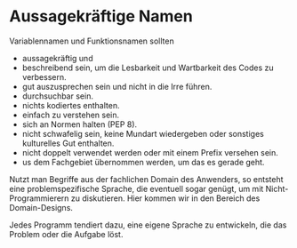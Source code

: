 # Aussagekräftige Namen

Variablennamen und Funktionsnamen sollten

- aussagekräftig und
- beschreibend sein, um die Lesbarkeit und Wartbarkeit des Codes zu verbessern.
- gut auszusprechen sein und nicht in die Irre führen.
- durchsuchbar sein.
- nichts kodiertes enthalten.
- einfach zu verstehen sein.
- sich an Normen halten (PEP 8).
- nicht schwafelig sein, keine Mundart wiedergeben oder sonstiges kulturelles Gut enthalten.
- nicht doppelt verwendet werden oder mit einem Prefix versehen sein.
- us dem Fachgebiet übernommen werden, um das es gerade geht.

Nutzt man Begriffe aus der fachlichen Domain des Anwenders, so entsteht eine problemspezifische Sprache, die eventuell
sogar genügt, um mit Nicht-Programmierern zu diskutieren.
Hier kommen wir in den Bereich des Domain-Designs.

Jedes Programm tendiert dazu, eine eigene Sprache zu entwickeln, die das Problem oder
die Aufgabe löst.